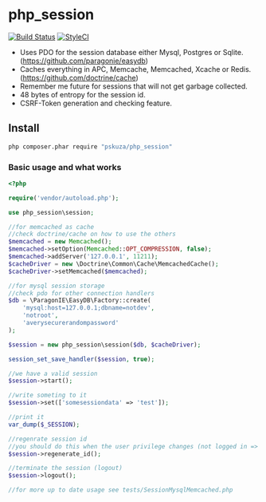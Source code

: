 # php_session

[![Build Status](https://travis-ci.org/pskuza/php_session.svg?branch=master)](https://travis-ci.org/pskuza/php_session)
[![StyleCI](https://styleci.io/repos/92591455/shield?branch=master)](https://styleci.io/repos/92591455)

* Uses PDO for the session database either Mysql, Postgres or Sqlite. (https://github.com/paragonie/easydb) 
* Caches everything in APC, Memcache, Memcached, Xcache or Redis. (https://github.com/doctrine/cache)
* Remember me future for sessions that will not get garbage collected. 
* 48 bytes of entropy for the session id.
* CSRF-Token generation and checking feature.


## Install

``` sh
php composer.phar require "pskuza/php_session"
```

### Basic usage and what works
``` php
<?php

require('vendor/autoload.php');

use php_session\session;

//for memcached as cache
//check doctrine/cache on how to use the others
$memcached = new Memcached();
$memcached->setOption(Memcached::OPT_COMPRESSION, false);
$memcached->addServer('127.0.0.1', 11211);
$cacheDriver = new \Doctrine\Common\Cache\MemcachedCache();
$cacheDriver->setMemcached($memcached);

//for mysql session storage
//check pdo for other connection handlers
$db = \ParagonIE\EasyDB\Factory::create(
    'mysql:host=127.0.0.1;dbname=notdev',
    'notroot',
    'averysecurerandompassword'
);

$session = new php_session\session($db, $cacheDriver);

session_set_save_handler($session, true);

//we have a valid session
$session->start();

//write someting to it
$session->set(['somesessiondata' => 'test']);

//print it
var_dump($_SESSION);

//regenrate session id
//you should do this when the user privilege changes (not logged in => logged in or otherwise)
$session->regenerate_id();

//terminate the session (logout)
$session->logout();

//for more up to date usage see tests/SessionMysqlMemcached.php

```
